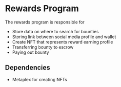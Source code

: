 # Rewards Program

The rewards program is responsible for

- Store data on where to search for bounties
- Storing link between social media profile and wallet
- Create NFT that represents reward earning profile
- Transferring bounty to escrow
- Paying out bounty

## Dependencies

- Metaplex for creating NFTs
